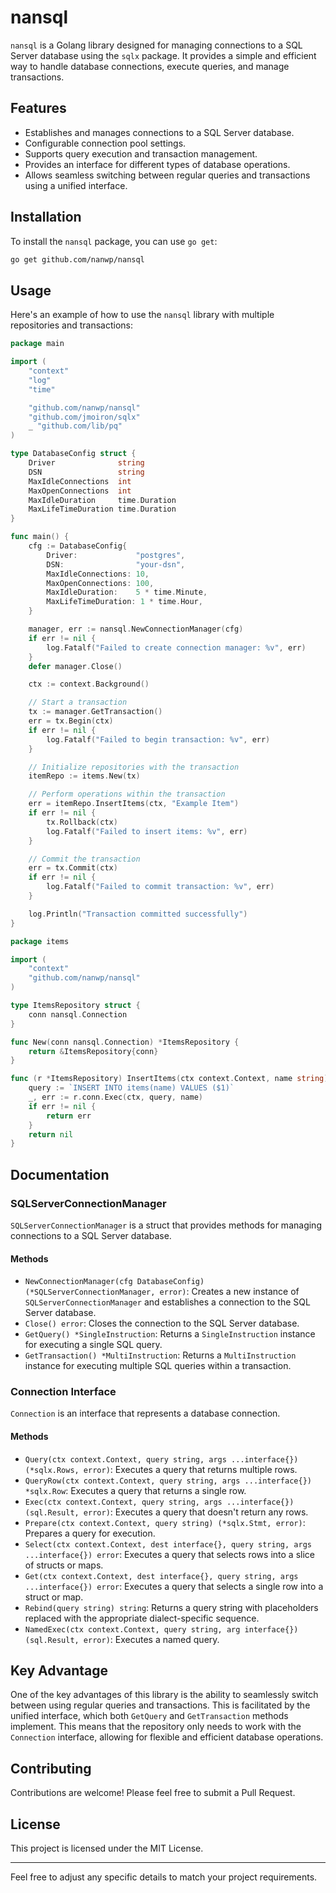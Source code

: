 # nansql

`nansql` is a Golang library designed for managing connections to a SQL Server database using the `sqlx` package. It provides a simple and efficient way to handle database connections, execute queries, and manage transactions.

## Features

- Establishes and manages connections to a SQL Server database.
- Configurable connection pool settings.
- Supports query execution and transaction management.
- Provides an interface for different types of database operations.
- Allows seamless switching between regular queries and transactions using a unified interface.

## Installation

To install the `nansql` package, you can use `go get`:

```sh
go get github.com/nanwp/nansql
```

## Usage

Here's an example of how to use the `nansql` library with multiple repositories and transactions:

```go
package main

import (
    "context"
    "log"
    "time"

    "github.com/nanwp/nansql"
    "github.com/jmoiron/sqlx"
    _ "github.com/lib/pq"
)

type DatabaseConfig struct {
    Driver              string
    DSN                 string
    MaxIdleConnections  int
    MaxOpenConnections  int
    MaxIdleDuration     time.Duration
    MaxLifeTimeDuration time.Duration
}

func main() {
    cfg := DatabaseConfig{
        Driver:             "postgres",
        DSN:                "your-dsn",
        MaxIdleConnections: 10,
        MaxOpenConnections: 100,
        MaxIdleDuration:    5 * time.Minute,
        MaxLifeTimeDuration: 1 * time.Hour,
    }

    manager, err := nansql.NewConnectionManager(cfg)
    if err != nil {
        log.Fatalf("Failed to create connection manager: %v", err)
    }
    defer manager.Close()

    ctx := context.Background()

    // Start a transaction
    tx := manager.GetTransaction()
    err = tx.Begin(ctx)
    if err != nil {
        log.Fatalf("Failed to begin transaction: %v", err)
    }

    // Initialize repositories with the transaction
    itemRepo := items.New(tx)

    // Perform operations within the transaction
    err = itemRepo.InsertItems(ctx, "Example Item")
    if err != nil {
        tx.Rollback(ctx)
        log.Fatalf("Failed to insert items: %v", err)
    }

    // Commit the transaction
    err = tx.Commit(ctx)
    if err != nil {
        log.Fatalf("Failed to commit transaction: %v", err)
    }

    log.Println("Transaction committed successfully")
}
```

```go
package items

import (
    "context"
    "github.com/nanwp/nansql"
)

type ItemsRepository struct {
    conn nansql.Connection
}

func New(conn nansql.Connection) *ItemsRepository {
    return &ItemsRepository{conn}
}

func (r *ItemsRepository) InsertItems(ctx context.Context, name string) error {
    query := `INSERT INTO items(name) VALUES ($1)`
    _, err := r.conn.Exec(ctx, query, name)
    if err != nil {
        return err
    }
    return nil
}
```

## Documentation

### SQLServerConnectionManager

`SQLServerConnectionManager` is a struct that provides methods for managing connections to a SQL Server database.

#### Methods

- `NewConnectionManager(cfg DatabaseConfig) (*SQLServerConnectionManager, error)`: Creates a new instance of `SQLServerConnectionManager` and establishes a connection to the SQL Server database.
- `Close() error`: Closes the connection to the SQL Server database.
- `GetQuery() *SingleInstruction`: Returns a `SingleInstruction` instance for executing a single SQL query.
- `GetTransaction() *MultiInstruction`: Returns a `MultiInstruction` instance for executing multiple SQL queries within a transaction.

### Connection Interface

`Connection` is an interface that represents a database connection.

#### Methods

- `Query(ctx context.Context, query string, args ...interface{}) (*sqlx.Rows, error)`: Executes a query that returns multiple rows.
- `QueryRow(ctx context.Context, query string, args ...interface{}) *sqlx.Row`: Executes a query that returns a single row.
- `Exec(ctx context.Context, query string, args ...interface{}) (sql.Result, error)`: Executes a query that doesn't return any rows.
- `Prepare(ctx context.Context, query string) (*sqlx.Stmt, error)`: Prepares a query for execution.
- `Select(ctx context.Context, dest interface{}, query string, args ...interface{}) error`: Executes a query that selects rows into a slice of structs or maps.
- `Get(ctx context.Context, dest interface{}, query string, args ...interface{}) error`: Executes a query that selects a single row into a struct or map.
- `Rebind(query string) string`: Returns a query string with placeholders replaced with the appropriate dialect-specific sequence.
- `NamedExec(ctx context.Context, query string, arg interface{}) (sql.Result, error)`: Executes a named query.

## Key Advantage

One of the key advantages of this library is the ability to seamlessly switch between using regular queries and transactions. This is facilitated by the unified interface, which both `GetQuery` and `GetTransaction` methods implement. This means that the repository only needs to work with the `Connection` interface, allowing for flexible and efficient database operations.

## Contributing

Contributions are welcome! Please feel free to submit a Pull Request.

## License

This project is licensed under the MIT License.

---

Feel free to adjust any specific details to match your project requirements.